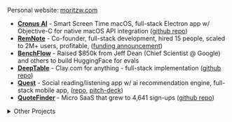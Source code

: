
Personal website: [moritzw.com](https://moritzw.com)

- [**Cronus AI**](https://cronushq.com/) - Smart Screen Time macOS, full-stack Electron app w/ Objective-C for native macOS API integration ([github repo](https://github.com/moritzWa/cronus))
- [**RemNote**](http://remnote.com) - Co-founder, full-stack development, hired 15 people, scaled to 2M+ users, profitable, ([funding announcement](https://www.generalcatalyst.com/stories/why-general-catalyst-invested-in-remnote))
- [**BenchFlow**](http://benchflow.ai/) - Raised $850k from Jeff Dean (Chief Scientist @ Google) and others to build HuggingFace for evals
- [**DeepTable**](https://deeptable.app/) - Clay.com for anything - full-stack implementation ([github repo](https://github.com/moritzWa/deeptable))
- [**Quest**](https://www.getquest.co/) - Social reading/listening app w/ ai recommendation engine, full-stack mobile app, ([repo](https://github.com/moritzWa/pickup), [pitch-deck](https://pitch.com/v/quest-rci4ih))
- [**QuoteFinder**](https://quotefinder.co/) - Micro SaaS that grew to 4,641 sign-ups ([github repo](https://github.com/moritzWa/ai-quote-finder))

<details>
  
<summary>Other Projects</summary>
  
2025
- **[Company SEO Analysis](https://github.com/moritzWa/company-seo-analysis)** - Using browser-use/base for complex data enrichment
- **[GitHub Graph Scraper](https://github.com/moritzWa/github-scraper-scripts)** - Developer recruitment tool
- **[BugDetectionBench](https://github.com/moritzWa/BugDetectionBench)** - Benchmark scraper and dataset for ai code review bots
- [**DemandFlow AI**](https://www.demandflow-ai.com/) - Human-level ai-content content at scale (WIP)
- [**Pandora AI**](https://www.pandoraexperts.com/) - Autonomous expert network for better PE/M&A dd, 1-week sprint
- [**Sage Care**](https://sagecoaches.com) - AI health coaching platform research and customer discovery
- **YouOnASticker.com** - Custom sticker creation micro SaaS (incl. fb ads optimization)

2024
- [**Procio**](https://www.procio.ai/) - Autonomous procurement for critical industries (customer discovery incl. w [Navy supplier](https://advancedacousticconcepts.com))
- [**Sendit**](https://www.senditai.co/) - Uncouple engineering and marketing, several customer discovery calls
- [**ChurnShield**](https://pitch.com/v/churnshield-babtj8) - AI customer churn solution (hackathon project)
- [**Age Motivation**](https://chromewebstore.google.com/detail/febbcejjonlekadhjeldcljckdibjobk) - New Tab Chrome Extension with 286 users
- [**RunPod**](https://runpod.io) - Technical writing: [Introduction to vLLM and PagedAttention](https://www.runpod.io/blog/introduction-to-vllm-and-pagedattention)
- [**Trellis**](https://runtrellis.com) - Technical SEO writing and built pgvector integration [demo](https://github.com/moritzWa/trellis-pgvector-demo)

</details>
